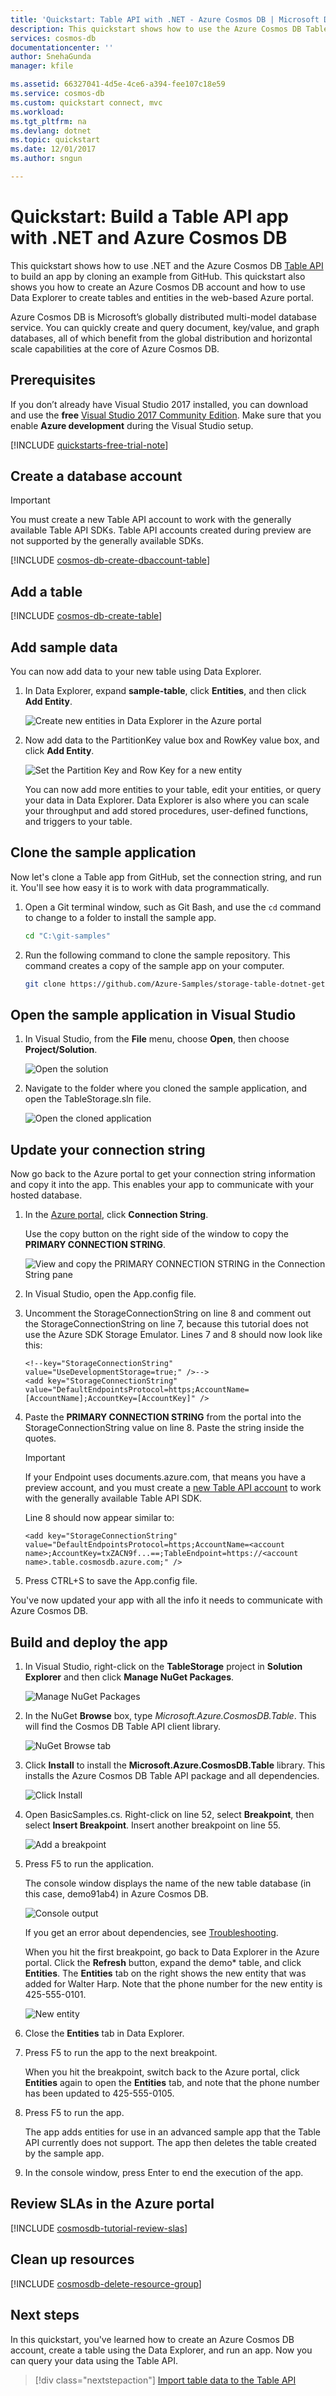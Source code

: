 ```yaml
---
title: 'Quickstart: Table API with .NET - Azure Cosmos DB | Microsoft Docs'
description: This quickstart shows how to use the Azure Cosmos DB Table API to create an application with the Azure portal and .NET 
services: cosmos-db
documentationcenter: ''
author: SnehaGunda
manager: kfile

ms.assetid: 66327041-4d5e-4ce6-a394-fee107c18e59
ms.service: cosmos-db
ms.custom: quickstart connect, mvc
ms.workload: 
ms.tgt_pltfrm: na
ms.devlang: dotnet
ms.topic: quickstart
ms.date: 12/01/2017
ms.author: sngun

---
```

# Quickstart: Build a Table API app with .NET and Azure Cosmos DB 

This quickstart shows how to use .NET and the Azure Cosmos DB [Table API](table-introduction.md) to build an app by cloning an example from GitHub. This quickstart also shows you how to create an Azure Cosmos DB account and how to use Data Explorer to create tables and entities in the web-based Azure portal.

Azure Cosmos DB is Microsoft’s globally distributed multi-model database service. You can quickly create and query document, key/value, and graph databases, all of which benefit from the global distribution and horizontal scale capabilities at the core of Azure Cosmos DB. 

## Prerequisites

If you don’t already have Visual Studio 2017 installed, you can download and use the **free** [Visual Studio 2017 Community Edition](https://www.visualstudio.com/downloads/). Make sure that you enable **Azure development** during the Visual Studio setup.

[!INCLUDE [quickstarts-free-trial-note](../../includes/quickstarts-free-trial-note.md)]

## Create a database account

> [!IMPORTANT] 
> You must create a new Table API account to work with the generally available Table API SDKs. Table API accounts created during preview are not supported by the generally available SDKs.
>

[!INCLUDE [cosmos-db-create-dbaccount-table](../../includes/cosmos-db-create-dbaccount-table.md)]

## Add a table

[!INCLUDE [cosmos-db-create-table](../../includes/cosmos-db-create-table.md)]

## Add sample data

You can now add data to your new table using Data Explorer.

1. In Data Explorer, expand **sample-table**, click **Entities**, and then click **Add Entity**.

   ![Create new entities in Data Explorer in the Azure portal](./media/create-table-dotnet/azure-cosmosdb-data-explorer-new-document.png)
2. Now add data to the PartitionKey value box and RowKey value box, and click **Add Entity**.

   ![Set the Partition Key and Row Key for a new entity](./media/create-table-dotnet/azure-cosmosdb-data-explorer-new-entity.png)
  
    You can now add more entities to your table, edit your entities, or query your data in Data Explorer. Data Explorer is also where you can scale your throughput and add stored procedures, user-defined functions, and triggers to your table.

## Clone the sample application

Now let's clone a Table app from GitHub, set the connection string, and run it. You'll see how easy it is to work with data programmatically. 

1. Open a Git terminal window, such as Git Bash, and use the `cd` command to change to a folder to install the sample app. 

    ```bash
    cd "C:\git-samples"
    ```

2. Run the following command to clone the sample repository. This command creates a copy of the sample app on your computer. 

    ```bash
    git clone https://github.com/Azure-Samples/storage-table-dotnet-getting-started.git
    ```
## Open the sample application in Visual Studio

1. In Visual Studio, from the **File** menu, choose **Open**, then choose **Project/Solution**. 

   ![Open the solution](media/create-table-dotnet/azure-cosmosdb-open-solution.png) 

2. Navigate to the folder where you cloned the sample application, and open the TableStorage.sln file.

   ![Open the cloned application](media/create-table-dotnet/azure-cosmos-db-open-clone.png) 

## Update your connection string

Now go back to the Azure portal to get your connection string information and copy it into the app. This enables your app to communicate with your hosted database. 

1. In the [Azure portal](http://portal.azure.com/), click **Connection String**. 

    Use the copy button on the right side of the window to copy the **PRIMARY CONNECTION STRING**.

    ![View and copy the PRIMARY CONNECTION STRING in the Connection String pane](./media/create-table-dotnet/connection-string.png)

2. In Visual Studio, open the App.config file. 

3. Uncomment the StorageConnectionString on line 8 and comment out the StorageConnectionString on line 7, because this tutorial does not use the Azure SDK Storage Emulator. Lines 7 and 8 should now look like this:

    ```
    <!--key="StorageConnectionString" value="UseDevelopmentStorage=true;" />-->
    <add key="StorageConnectionString" value="DefaultEndpointsProtocol=https;AccountName=[AccountName];AccountKey=[AccountKey]" />
    ```

4. Paste the **PRIMARY CONNECTION STRING** from the portal into the StorageConnectionString value on line 8. Paste the string inside the quotes. 

    > [!IMPORTANT]
    > If your Endpoint uses documents.azure.com, that means you have a preview account, and you must create a [new Table API account](#create-a-database-account) to work with the generally available Table API SDK. 
    > 

    Line 8 should now appear similar to:

    ```
    <add key="StorageConnectionString" value="DefaultEndpointsProtocol=https;AccountName=<account name>;AccountKey=txZACN9f...==;TableEndpoint=https://<account name>.table.cosmosdb.azure.com;" />
    ```

5. Press CTRL+S to save the App.config file.

You've now updated your app with all the info it needs to communicate with Azure Cosmos DB. 

## Build and deploy the app

1. In Visual Studio, right-click on the **TableStorage** project in **Solution Explorer** and then click **Manage NuGet Packages**. 

   ![Manage NuGet Packages](media/create-table-dotnet/azure-cosmosdb-manage-nuget.png)
2. In the NuGet **Browse** box, type *Microsoft.Azure.CosmosDB.Table*. This will find the Cosmos DB Table API client library.
   
   ![NuGet Browse tab](media/create-table-dotnet/azure-cosmosdb-nuget-browse.png)

3. Click **Install** to install the **Microsoft.Azure.CosmosDB.Table** library. This installs the Azure Cosmos DB Table API package and all dependencies.

    ![Click Install](media/create-table-dotnet/azure-cosmosdb-nuget-install.png)

4. Open BasicSamples.cs. Right-click on line 52, select **Breakpoint**, then select **Insert Breakpoint**. Insert another breakpoint on line 55.

   ![Add a breakpoint](media/create-table-dotnet/azure-cosmosdb-breakpoint.png) 

5. Press F5 to run the application.

    The console window displays the name of the new table database (in this case, demo91ab4) in Azure Cosmos DB. 
    
    ![Console output](media/create-table-dotnet/azure-cosmosdb-console.png)

    If you get an error about dependencies, see [Troubleshooting](table-sdk-dotnet.md#troubleshooting).

    When you hit the first breakpoint, go back to Data Explorer in the Azure portal. Click the **Refresh** button, expand the demo* table, and click **Entities**. The **Entities** tab on the right shows the new entity that was added for Walter Harp. Note that the phone number for the new entity is 425-555-0101.

    ![New entity](media/create-table-dotnet/azure-cosmosdb-entity.png)
    
6. Close the **Entities** tab in Data Explorer.
    
7. Press F5 to run the app to the next breakpoint. 

    When you hit the breakpoint, switch back to the Azure portal, click **Entities** again to open the **Entities** tab, and note that the phone number has been updated to 425-555-0105.

8. Press F5 to run the app. 
 
   The app adds entities for use in an advanced sample app that the Table API currently does not support. The app then deletes the table created by the sample app.

9. In the console window, press Enter to end the execution of the app. 
  

## Review SLAs in the Azure portal

[!INCLUDE [cosmosdb-tutorial-review-slas](../../includes/cosmos-db-tutorial-review-slas.md)]

## Clean up resources

[!INCLUDE [cosmosdb-delete-resource-group](../../includes/cosmos-db-delete-resource-group.md)]

## Next steps

In this quickstart, you've learned how to create an Azure Cosmos DB account, create a table using the Data Explorer, and run an app.  Now you can query your data using the Table API.  

> [!div class="nextstepaction"]
> [Import table data to the Table API](table-import.md)

